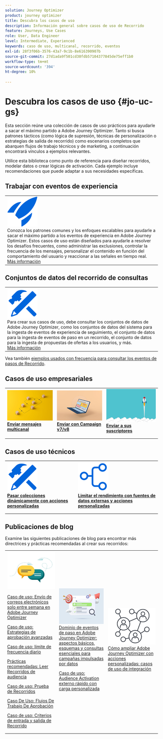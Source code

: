 ```yaml
---
solution: Journey Optimizer
product: journey optimizer
title: Descubra los casos de uso
description: Información general sobre casos de uso de Recorrido
feature: Journeys, Use Cases
role: User, Data Engineer
level: Intermediate, Experienced
keywords: caso de uso, multicanal, recorrido, eventos
exl-id: 28f3f06b-3576-43a7-9c1b-8e616390907b
source-git-commit: 27d1ada9f501cd30fdb57104377845de75eff1b0
workflow-type: tm+mt
source-wordcount: '394'
ht-degree: 10%

---
```


# Descubra los casos de uso {#jo-uc-gs}

Esta sección reúne una colección de casos de uso prácticos para ayudarle a sacar el máximo partido a Adobe Journey Optimizer. Tanto si busca patrones tácticos (como lógica de supresión, técnicas de personalización o estrategias de salida de recorrido) como escenarios completos que abarquen flujos de trabajo técnicos y de marketing, a continuación encontrará vínculos a ejemplos relevantes.

Utilice esta biblioteca como punto de referencia para diseñar recorridos, modelar datos o crear lógicas de activación. Cada ejemplo incluye recomendaciones que puede adaptar a sus necesidades específicas.


## Trabajar con eventos de experiencia

<table style="table-layout:fixed">
<tr style="border: 0;">
  <td>
    <div>
    <a href="exp-event-lookup.md">
    <img alt="prácticas recomendadas de búsqueda de eventos de experience" src="../assets/do-not-localize/icon-quick-start.svg" /></a> 
    <br>Conozca los patrones comunes y los enfoques escalables para ayudarle a sacar el máximo partido a los eventos de experiencia en Adobe Journey Optimizer. Estos casos de uso están diseñados para ayudarle a resolver los desafíos frecuentes, como administrar las exclusiones, controlar la frecuencia de los mensajes, personalizar el contenido en función del comportamiento del usuario y reaccionar a las señales en tiempo real.
    </div>
      <div>
     <a href="exp-event-lookup.md">Más información</a></div>
    </div>
  </td>
</tr>
</table>


## Conjuntos de datos del recorrido de consultas

<table style="table-layout:fixed">
<tr style="border: 0;">
  <td>
    <div>
    <a href="../data/datasets-query-examples.md">
    <img alt="ejemplos de consultas" src="../assets/do-not-localize/icon-configure.svg"/></a> 
    <br>Para crear sus casos de uso, debe consultar los conjuntos de datos de Adobe Journey Optimizer, como los conjuntos de datos del sistema para la ingesta de eventos de experiencia de seguimiento, el conjunto de datos para la ingesta de eventos de paso en un recorrido, el conjunto de datos para la ingesta de propuestas de ofertas a los usuarios, y más.
    </div>
      <div>
     <a href="../data/datasets-query-examples.md">Más información</a></div>
    </div>
  </td>
</tr>
</table>

Vea también [ejemplos usados con frecuencia para consultar los eventos de pasos de Recorrido](../reports/query-examples.md).


## Casos de uso empresariales

<table style="table-layout:fixed"><tr style="border: 0;">
<td>
<a href="../building-journeys/journeys-uc.md">
<img alt="Envío de mensajes multicanal" src="../assets/do-not-localize/start-journey.jpeg">
</a>
<div>
<a href="../building-journeys/journeys-uc.md"><strong>Enviar mensajes multicanal</strong></a>
</div>
<p>
</td>
<td>
<a href="ajo-ac.md">
<img alt="Envío de un mensaje mediante Campaign" src="../assets/do-not-localize/start-interface.jpeg">
</a>
<div><a href="ajo-ac.md"><strong>Enviar con Campaign v7/v8</strong>
</div>
<p>
</td>
<td>
<a href="message-to-subscribers-uc.md">
<img alt="Envío de un mensaje a los suscriptores" src="../assets/do-not-localize/start-quick.png">
</a>
<div>
<a href="message-to-subscribers-uc.md"><strong>Enviar a sus suscriptores</strong></a>
</div>
<p></td>
</tr></table>

## Casos de uso técnicos

<table style="table-layout:fixed"><tr style="border: 0;">
<td>
<a href="collections.md">
<img alt="Paso de colecciones de forma dinámica mediante acciones personalizadas" src="../assets/do-not-localize/icon-configure.svg">
</a>
<div>
<a href="collections.md"><strong>Pasar colecciones dinámicamente con acciones personalizadas</strong></a>
</div>
<p>
</td>
<td>
<a href="limit-throughput.md">
<img alt="Limitación del rendimiento con fuentes de datos externas y acciones personalizadas" src="../assets/do-not-localize/icon-first-journey.svg">
</a>
<div><a href="limit-throughput.md"><strong>Limitar el rendimiento con fuentes de datos externas y acciones personalizadas</strong></a>
</div>
<p>
</td>
</tr></table>

## Publicaciones de blog

Examine las siguientes publicaciones de blog para encontrar más directrices y prácticas recomendadas al crear sus recorridos:

<table style="table-layout:fixed"><tr style="border: 0;">
<td>
<img alt="Publicaciones de blog" src="../assets/do-not-localize/community.jpeg">
<div>
<p><a href="https://experienceleaguecommunities.adobe.com/t5/journey-optimizer-blogs/how-to-send-emails-only-on-weekdays-in-adobe-journey-optimizer/ba-p/760400" target="_blank">Caso de uso: Envío de correos electrónicos solo entre semana en Adobe Journey Optimizer</a></p>
<p><a href="https://experienceleaguecommunities.adobe.com/t5/journey-optimizer-blogs/advanced-approval-strategies-in-adobe-journey-optimizer/ba-p/761396" target="_blank">Caso de uso: Estrategias de aprobación avanzadas</a></p>
<p><a href="https://experienceleaguecommunities.adobe.com/t5/journey-optimizer-blogs/elevate-customer-experience-with-daily-frequency-capping-in-ajo/ba-p/761510" target="_blank">Caso de uso: límite de frecuencia diario</a></p>
<p><a href="https://experienceleaguecommunities.adobe.com/t5/journey-optimizer-blogs/mastering-read-audience-journeys-in-adobe-journey-optimizer-a/ba-p/761445" target="_blank">Prácticas recomendadas: Leer Recorridos de audiencia</a></p>
<p><a href="https://experienceleaguecommunities.adobe.com/t5/journey-optimizer-blogs/from-plan-to-perfection-how-to-test-your-ajo-journeys-for-10/ba-p/761270" target="_blank">Caso de uso: Prueba de Recorridos</a></p>
<p><a href="https://experienceleaguecommunities.adobe.com/t5/journey-optimizer-blogs/deliver-with-confidence-approval-workflows-across-adobe-journey/ba-p/760900" target="_blank">Caso De Uso: Flujos De Trabajo De Aprobación</a></p>
<p><a href="https://experienceleaguecommunities.adobe.com/t5/journey-optimizer-blogs/mastering-journey-entry-and-exit-criteria-in-adobe-journey/ba-p/760958" target="_blank">Caso de uso: Criterios de entrada y salida de Recorrido</a></p>
</div>
<p>
</td>
<td>
<img alt="Eventos de paso en los Recorridos" src="../assets/do-not-localize/list.jpeg">
<div>
<a href="https://experienceleaguecommunities.adobe.com/t5/journey-optimizer-blogs/mastering-step-events-in-adobe-journey-optimizer-fundamentals/ba-p/762024" target="_blank">Dominio de eventos de paso en Adobe Journey Optimizer: aspectos básicos, esquemas y consultas esenciales para campañas impulsadas por datos
</a>
<p><a href="https://experienceleaguecommunities.adobe.com/t5/journey-optimizer-blogs/fast-external-audience-activation-with-custom-upload/ba-p/761658" target="_blank">Caso de uso: Audience Activation externo rápido con carga personalizada</a></p>
</div>
<p></td>
<td>
<img alt="Acciones personalizadas" src="../assets/do-not-localize/step-event.jpeg">
<div><a href="https://experienceleaguecommunities.adobe.com/t5/journey-optimizer-blogs/how-to-extend-adobe-journey-optimizer-with-custom-actions/ba-p/761323" target="_blank">Cómo ampliar Adobe Journey Optimizer con acciones personalizadas: casos de uso de integración
</a>
</div>
<p></td>
</tr></table>